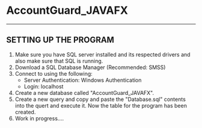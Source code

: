 # AccountGuard_JAVAFX

----------------------
SETTING UP THE PROGRAM
----------------------

1. Make sure you have SQL server installed and its respected drivers and also make sure that SQL is running.
2. Download a SQL Database Manager (Recommended: SMSS)
3. Connect to using the following:
   - Server Authentication: Windows Authentication
   - Login: localhost 
4. Create a new database called "AccountGuard_JAVAFX".
5. Create a new query and copy and paste the "Database.sql" contents into the quert and execute it. Now the table for the program has been created.
6. Work in progress....
